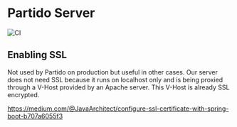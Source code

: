 # Partido Server
![CI](https://github.com/jens-wagner/partido-server/workflows/CI/badge.svg)

## Enabling SSL

Not used by Partido on production but useful in other cases.
Our server does not need SSL because it runs on localhost only and is being proxied through a V-Host provided by an Apache server. This V-Host is already SSL encrypted.

https://medium.com/@JavaArchitect/configure-ssl-certificate-with-spring-boot-b707a6055f3
